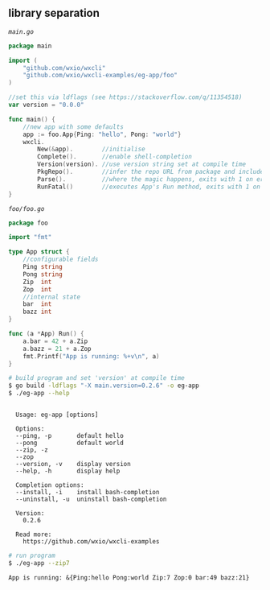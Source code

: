 ## library separation

_`main.go`_

<!--tmpl,code=go:cat main.go -->
``` go 
package main

import (
	"github.com/wxio/wxcli"
	"github.com/wxio/wxcli-examples/eg-app/foo"
)

//set this via ldflags (see https://stackoverflow.com/q/11354518)
var version = "0.0.0"

func main() {
	//new app with some defaults
	app := foo.App{Ping: "hello", Pong: "world"}
	wxcli.
		New(&app).        //initialise
		Complete().       //enable shell-completion
		Version(version). //use version string set at compile time
		PkgRepo().        //infer the repo URL from package and include in the help text
		Parse().          //where the magic happens, exits with 1 on error
		RunFatal()        //executes App's Run method, exits with 1 on error
}
```
<!--/tmpl-->

_`foo/foo.go`_

<!--tmpl,code=go:cat foo/foo.go -->
``` go 
package foo

import "fmt"

type App struct {
	//configurable fields
	Ping string
	Pong string
	Zip  int
	Zop  int
	//internal state
	bar  int
	bazz int
}

func (a *App) Run() {
	a.bar = 42 + a.Zip
	a.bazz = 21 + a.Zop
	fmt.Printf("App is running: %+v\n", a)
}
```
<!--/tmpl-->

```sh
# build program and set 'version' at compile time
$ go build -ldflags "-X main.version=0.2.6" -o eg-app
$ ./eg-app --help
```

<!--tmpl,code=plain:go build -ldflags "-X main.version=0.2.6" -o eg-app && ./eg-app --help -->
``` plain 

  Usage: eg-app [options]

  Options:
  --ping, -p       default hello
  --pong           default world
  --zip, -z
  --zop
  --version, -v    display version
  --help, -h       display help

  Completion options:
  --install, -i    install bash-completion
  --uninstall, -u  uninstall bash-completion

  Version:
    0.2.6

  Read more:
    https://github.com/wxio/wxcli-examples

```
<!--/tmpl-->

```sh
# run program
$ ./eg-app --zip7
```

<!--tmpl,code=plain:./eg-app --zip 7; rm eg-app -->
``` plain 
App is running: &{Ping:hello Pong:world Zip:7 Zop:0 bar:49 bazz:21}
```
<!--/tmpl-->